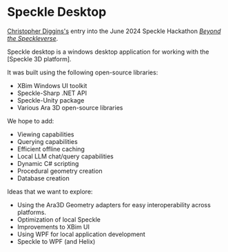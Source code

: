 # Speckle Desktop

[Christopher Diggins's](https://cdiggins.github.io) entry into the June 2024 Speckle Hackathon [*Beyond the Speckleverse*](https://beyond-the-speckleverse.devpost.com/).

Speckle desktop is a windows desktop application for working with the [Speckle 3D platform].

It was built using the following open-source libraries:

* XBim Windows UI toolkit
* Speckle-Sharp .NET API
* Speckle-Unity package 
* Various Ara 3D open-source libraries 

We hope to add:

* Viewing capabilities
* Querying capabilities 
* Efficient offline caching 
* Local LLM chat/query capabilities 
* Dynamic C# scripting
* Procedural geometry creation 
* Database creation		

Ideas that we want to explore:

* Using the Ara3D Geometry adapters for easy interoperability across platforms. 
* Optimization of local Speckle  
* Improvements to XBim UI 
* Using WPF for local application development 
* Speckle to WPF (and Helix)

